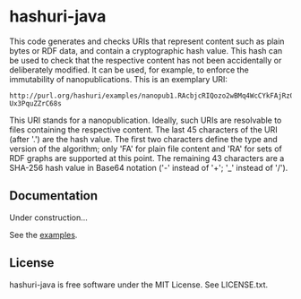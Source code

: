 hashuri-java
============

This code generates and checks URIs that represent content such as plain bytes or RDF data, and
contain a cryptographic hash value. This hash can be used to check that the respective content has
not been accidentally or deliberately modified. It can be used, for example, to enforce the
immutability of nanopublications. This is an exemplary URI:

    http://purl.org/hashuri/examples/nanopub1.RAcbjcRIQozo2wBMq4WcCYkFAjRz0AX-Ux3PquZZrC68s

This URI stands for a nanopublication. Ideally, such URIs are resolvable to files containing the
respective content. The last 45 characters of the URI (after '.') are the hash value. The first two
characters define the type and version of the algorithm; only 'FA' for plain file content and 'RA'
for sets of RDF graphs are supported at this point. The remaining 43 characters are a SHA-256 hash
value in Base64 notation ('-' instead of '+'; '_' instead of '/').


Documentation
-------------

Under construction...

See the [examples](src/main/resources/examples).


License
-------

hashuri-java is free software under the MIT License. See LICENSE.txt.
